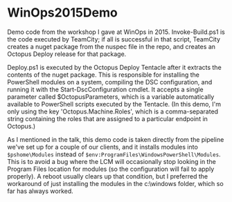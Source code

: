 # WinOps2015Demo

Demo code from the workshop I gave at WinOps in 2015.  Invoke-Build.ps1 is the code executed by TeamCity; if all is successful in that script, TeamCity creates a nuget package from the nuspec file in the repo, and creates an Octopus Deploy release for that package.

Deploy.ps1 is executed by the Octopus Deploy Tentacle after it extracts the contents of the nuget package.  This is responsible for installing the PowerShell modules on a system, compiling the DSC configuration, and running it with the Start-DscConfiguration cmdlet.  It accepts a single parameter called $OctopusParameters, which is a variable automatically available to PowerShell scripts executed by the Tentacle.  (In this demo, I'm only using the key 'Octopus.Machine.Roles', which is a comma-separated string containing the roles that are assigned to a particular endpoint in Octopus.)

As I mentioned in the talk, this demo code is taken directly from the pipeline we've set up for a couple of our clients, and it installs modules into `$pshome\Modules` instead of `$env:ProgramFiles\WindowsPowerShell\Modules`.  This is to avoid a bug where the LCM will occasionally stop looking in the Program Files location for modules (so the configuration will fail to apply properly).  A reboot usually clears up that condition, but I preferred the workaround of just installing the modules in the c:\windows folder, which so far has always worked.
